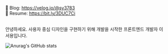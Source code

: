 📒 Blog: https://velog.io/@sy3783 <br/>
📄 Resume: https://bit.ly/3DUC7Ci <br/><br/>

안녕하세요. 사용자 중심 디자인을 구현하기 위해 개발을 시작한 프론트엔드 개발자 이서용입니다. <br/>

![Anurag's GitHub stats](https://github-readme-stats.vercel.app/api?username=seoyong-lee&show_icons=true)
